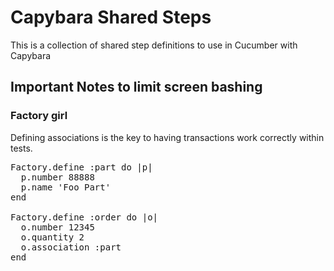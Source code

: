 # Capybara Shared Steps

This is a collection of shared step definitions to use in Cucumber with Capybara

## Important Notes to limit screen bashing

### Factory girl 

Defining associations is the key to having transactions work correctly within tests.

<pre>
Factory.define :part do |p|
  p.number 88888
  p.name 'Foo Part'
end

Factory.define :order do |o|
  o.number 12345
  o.quantity 2
  o.association :part
end
</pre>
